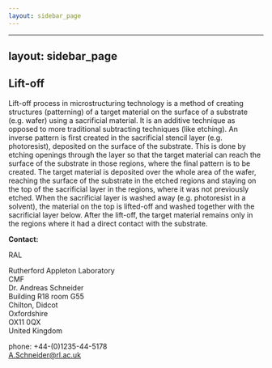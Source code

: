 ```yaml
---
layout: sidebar_page
---
```


---
layout: sidebar_page
---

## Lift-off

Lift-off process in microstructuring technology is a method of creating structures (patterning) of a target material on the surface of a substrate (e.g. wafer) using a sacrificial material. It is an additive technique as opposed to more traditional subtracting techniques (like etching). An inverse pattern is first created in the sacrificial stencil layer (e.g. photoresist), deposited on the surface of the substrate. This is done by etching openings through the layer so that the target material can reach the surface of the substrate in those regions, where the final pattern is to be created. The target material is deposited over the whole area of the wafer, reaching the surface of the substrate in the etched regions and staying on the top of the sacrificial layer in the regions, where it was not previously etched. When the sacrificial layer is washed away (e.g. photoresist in a solvent), the material on the top is lifted-off and washed together with the sacrificial layer below. After the lift-off, the target material remains only in the regions where it had a direct contact with the substrate.
<!--break-->
__Contact:__

RAL

Rutherford Appleton Laboratory  
CMF  
Dr. Andreas Schneider  
Building R18 room G55   
Chilton, Didcot  
Oxfordshire   
OX11 0QX   
United Kingdom

phone: +44-(0)1235-44-5178  
A.Schneider@rl.ac.uk